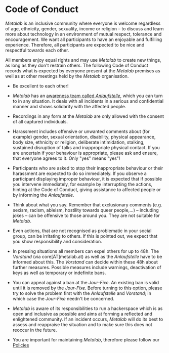 Code of Conduct
===============

_Metalab_ is an inclusive community where everyone is welcome regardless of age, ethnicity, gender, sexuality, income or religion – to discuss and learn more about technology in an environment of mutual respect, tolerance and encouragement. We want all participants to have an enjoyable and fulfilling experience. Therefore, all participants are expected to be nice and respectful towards each other.

All members enjoy equal rights and may use _Metalab_ to create new things, as long as they don't restrain others. The following Code of Conduct records what is expected by everyone present at the _Metalab_ premises as well as at other meetings held by the _Metalab_ organisation.

* Be excellent to each other!

* _Metalab_ has an [awareness team called _Anlaufstelle_](https://metalab.at/wiki/Anlaufstelle), which you can turn to in any situation. It deals with all incidents in a serious and confidential manner and shows solidarity with the affected people.

* Recordings in any form at the _Metalab_ are only allowed with the consent of all captured individuals.

* Harassment includes offensive or unwanted comments about (for example) gender, sexual orientation, disability, physical appearance, body size, ethnicity or religion, deliberate intimidation, stalking, sustained disruption of talks and inappropriate physical contact. If you are uncertain if your behaviour is appropriate, please ask and ensure, that everyone agrees to it. Only "yes" means "yes"!

* Participants who are asked to stop their inappropriate behaviour or their harassment are expected to do so immediately. If you observe a participant displaying improper behaviour, it is expected that if possible you intervene immediately, for example by interrupting the actions, hinting at the Code of Conduct, giving assistance to affected people or by informing the _Anlaufstelle_.

* Think about what you say. Remember that exclusionary comments (e.g. sexism, racism, ableism, hostility towards queer people,…) – including jokes – can be offensive to those around you. They are not suitable for _Metalab_.

* Even actions, that are not recognised as problematic in your social group, can be irritating to others. If this is pointed out, we expect that you show responsibility and consideration.

* In pressing situations all members can expel others for up to 48h. The _Vorstand_ (via core[ÄT]metalab.at) as well as the _Anlaufstelle_ have to be informed about this. The _Vorstand_ can decide within these 48h about further measures. Possible measures include warnings, deactivation of keys as well as temporary or indefinite bans.

* You can appeal against a ban at the _Jour-Fixe_. An existing ban is valid until it is removed by the _Jour-Fixe_. Before turning to this option, please try to solve the problem first with the _Anlaufstelle_ and _Vorstand_; in which case the _Jour-Fixe_ needn't be concerned.

* _Metalab_ is aware of its responsibilities to run a hackerspace which is as open and inclusive as possible and aims at forming a reflected and enlightened community. If an incident occurs, _Metalab_ will do its best to assess and reappraise the situation and to make sure this does not reoccur in the future.

* You are important for maintaining _Metalab_, therefore please follow our [Policies](https://metalab.at/wiki/Kategorie:Policies)
